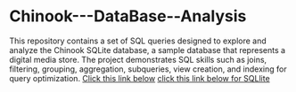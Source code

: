 # Chinook---DataBase--Analysis
This repository contains a set of SQL queries designed to explore and analyze the Chinook SQLite database, a sample database that represents a digital media store. The project demonstrates SQL skills such as joins, filtering, grouping, aggregation, subqueries, view creation, and indexing for query optimization.
[Click this link below](https://drive.google.com/file/d/186n4HB93O31egQzEzrJOEL77_2l_e3SU/view?usp=drive_link)
[click this link below for SQLlite](https://1drv.ms/u/c/702cb52d5a2bb8db/EfFI1IN4FYZPgw0WgWblGNQB92BJ8-0U1z0yyjEZfEoVqQ?e=22gKyC)
